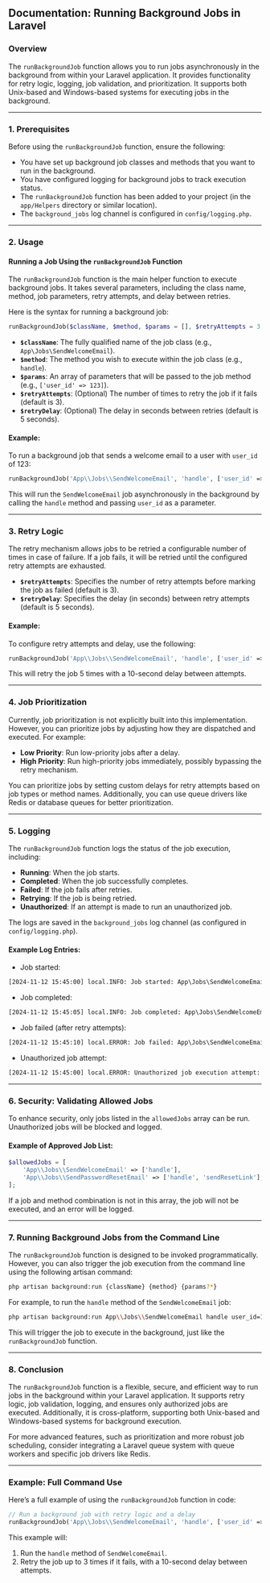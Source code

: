 ## **Documentation: Running Background Jobs in Laravel**

### **Overview**

The `runBackgroundJob` function allows you to run jobs asynchronously in the background from within your Laravel application. It provides functionality for retry logic, logging, job validation, and prioritization. It supports both Unix-based and Windows-based systems for executing jobs in the background.

---

### **1. Prerequisites**

Before using the `runBackgroundJob` function, ensure the following:

-   You have set up background job classes and methods that you want to run in the background.
-   You have configured logging for background jobs to track execution status.
-   The `runBackgroundJob` function has been added to your project (in the `app/Helpers` directory or similar location).
-   The `background_jobs` log channel is configured in `config/logging.php`.

---

### **2. Usage**

#### **Running a Job Using the `runBackgroundJob` Function**

The `runBackgroundJob` function is the main helper function to execute background jobs. It takes several parameters, including the class name, method, job parameters, retry attempts, and delay between retries.

Here is the syntax for running a background job:

```php
runBackgroundJob($className, $method, $params = [], $retryAttempts = 3, $retryDelay = 5);
```

-   **`$className`**: The fully qualified name of the job class (e.g., `App\Jobs\SendWelcomeEmail`).
-   **`$method`**: The method you wish to execute within the job class (e.g., `handle`).
-   **`$params`**: An array of parameters that will be passed to the job method (e.g., `['user_id' => 123]`).
-   **`$retryAttempts`**: (Optional) The number of times to retry the job if it fails (default is 3).
-   **`$retryDelay`**: (Optional) The delay in seconds between retries (default is 5 seconds).

#### **Example:**

To run a background job that sends a welcome email to a user with `user_id` of 123:

```php
runBackgroundJob('App\\Jobs\\SendWelcomeEmail', 'handle', ['user_id' => 123]);
```

This will run the `SendWelcomeEmail` job asynchronously in the background by calling the `handle` method and passing `user_id` as a parameter.

---

### **3. Retry Logic**

The retry mechanism allows jobs to be retried a configurable number of times in case of failure. If a job fails, it will be retried until the configured retry attempts are exhausted.

-   **`$retryAttempts`**: Specifies the number of retry attempts before marking the job as failed (default is 3).
-   **`$retryDelay`**: Specifies the delay (in seconds) between retry attempts (default is 5 seconds).

#### **Example:**

To configure retry attempts and delay, use the following:

```php
runBackgroundJob('App\\Jobs\\SendWelcomeEmail', 'handle', ['user_id' => 123], 5, 10);
```

This will retry the job 5 times with a 10-second delay between attempts.

---

### **4. Job Prioritization**

Currently, job prioritization is not explicitly built into this implementation. However, you can prioritize jobs by adjusting how they are dispatched and executed. For example:

-   **Low Priority**: Run low-priority jobs after a delay.
-   **High Priority**: Run high-priority jobs immediately, possibly bypassing the retry mechanism.

You can prioritize jobs by setting custom delays for retry attempts based on job types or method names. Additionally, you can use queue drivers like Redis or database queues for better prioritization.

---

### **5. Logging**

The `runBackgroundJob` function logs the status of the job execution, including:

-   **Running**: When the job starts.
-   **Completed**: When the job successfully completes.
-   **Failed**: If the job fails after retries.
-   **Retrying**: If the job is being retried.
-   **Unauthorized**: If an attempt is made to run an unauthorized job.

The logs are saved in the `background_jobs` log channel (as configured in `config/logging.php`).

#### **Example Log Entries:**

-   Job started:

```txt
[2024-11-12 15:45:00] local.INFO: Job started: App\Jobs\SendWelcomeEmail@handle {"params":{"user_id":123},"status":"running","timestamp":"2024-11-12 15:45:00"}
```

-   Job completed:

```txt
[2024-11-12 15:45:05] local.INFO: Job completed: App\Jobs\SendWelcomeEmail@handle {"params":{"user_id":123},"status":"completed","timestamp":"2024-11-12 15:45:05"}
```

-   Job failed (after retry attempts):

```txt
[2024-11-12 15:45:10] local.ERROR: Job failed: App\Jobs\SendWelcomeEmail@handle {"error":"Some error message","params":{"user_id":123},"status":"failed","timestamp":"2024-11-12 15:45:10"}
```

-   Unauthorized job attempt:

```txt
[2024-11-12 15:45:00] local.ERROR: Unauthorized job execution attempt: App\Jobs\SendWelcomeEmail@unauthorizedMethod {"params":{"user_id":123},"status":"unauthorized","timestamp":"2024-11-12 15:45:00"}
```

---

### **6. Security: Validating Allowed Jobs**

To enhance security, only jobs listed in the `allowedJobs` array can be run. Unauthorized jobs will be blocked and logged.

#### **Example of Approved Job List:**

```php
$allowedJobs = [
    'App\\Jobs\\SendWelcomeEmail' => ['handle'],
    'App\\Jobs\\SendPasswordResetEmail' => ['handle', 'sendResetLink'],
];
```

If a job and method combination is not in this array, the job will not be executed, and an error will be logged.

---

### **7. Running Background Jobs from the Command Line**

The `runBackgroundJob` function is designed to be invoked programmatically. However, you can also trigger the job execution from the command line using the following artisan command:

```bash
php artisan background:run {className} {method} {params?*}
```

For example, to run the `handle` method of the `SendWelcomeEmail` job:

```bash
php artisan background:run App\\Jobs\\SendWelcomeEmail handle user_id=123
```

This will trigger the job to execute in the background, just like the `runBackgroundJob` function.

---

### **8. Conclusion**

The `runBackgroundJob` function is a flexible, secure, and efficient way to run jobs in the background within your Laravel application. It supports retry logic, job validation, logging, and ensures only authorized jobs are executed. Additionally, it is cross-platform, supporting both Unix-based and Windows-based systems for background execution.

For more advanced features, such as prioritization and more robust job scheduling, consider integrating a Laravel queue system with queue workers and specific job drivers like Redis.

---

### **Example: Full Command Use**

Here’s a full example of using the `runBackgroundJob` function in code:

```php
// Run a background job with retry logic and a delay
runBackgroundJob('App\\Jobs\\SendWelcomeEmail', 'handle', ['user_id' => 123], 3, 10);
```

This example will:

1. Run the `handle` method of `SendWelcomeEmail`.
2. Retry the job up to 3 times if it fails, with a 10-second delay between attempts.

